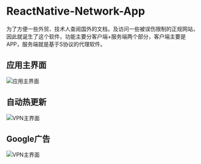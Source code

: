 # ReactNative-Network-App
为了方便一些外贸、技术人查阅国外的文档，及访问一些被误伤限制的正规网站，因此就诞生了这个软件，功能主要分客户端+服务端两个部分，客户端主要是APP，服务端就是基于S协议的代理软件。


## 应用主界面
![应用主界面](https://raw.githubusercontent.com/microfisher/ReactNative-VPN-App/master/%E4%B8%BB%E7%95%8C%E9%9D%A2.png)


## 自动热更新
![VPN主界面](https://raw.githubusercontent.com/microfisher/ReactNative-VPN-App/master/%E8%87%AA%E5%8A%A8%E7%83%AD%E6%9B%B4%E6%96%B0.png)


## Google广告
![VPN主界面](https://raw.githubusercontent.com/microfisher/ReactNative-VPN-App/master/Google%E5%B9%BF%E5%91%8A.png)
